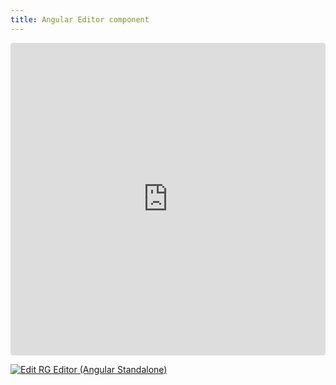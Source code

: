 ```yaml
---
title: Angular Editor component
---
```


<ClientOnly>
<iframe src="https://codesandbox.io/embed/lgc3pr?view=preview&module=%2Fsrc%2Fapp%2Fapp.component.ts&hidenavigation=1"
     style="width:100%; height: 500px; border:0; border-radius: 4px; overflow:hidden;"
     title="RG Editor (Angular Standalone)"
     allow="accelerometer; ambient-light-sensor; camera; encrypted-media; geolocation; gyroscope; hid; microphone; midi; payment; usb; vr; xr-spatial-tracking"
     sandbox="allow-forms allow-modals allow-popups allow-presentation allow-same-origin allow-scripts"
   ></iframe>
</ClientOnly>

[![Edit RG Editor (Angular Standalone)](https://codesandbox.io/static/img/play-codesandbox.svg)](https://codesandbox.io/p/sandbox/rg-editor-angular-standalone-lgc3pr)